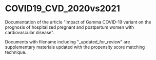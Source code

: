 # COVID19_CVD_2020vs2021
Documentation of the article "Impact of Gamma COVID-19 variant on the prognosis of hospitalized pregnant and postpartum women with cardiovascular disease". 

Documents with filename including "_updated_for_review" are supplementary materials updated with the propensity score matching technique.
